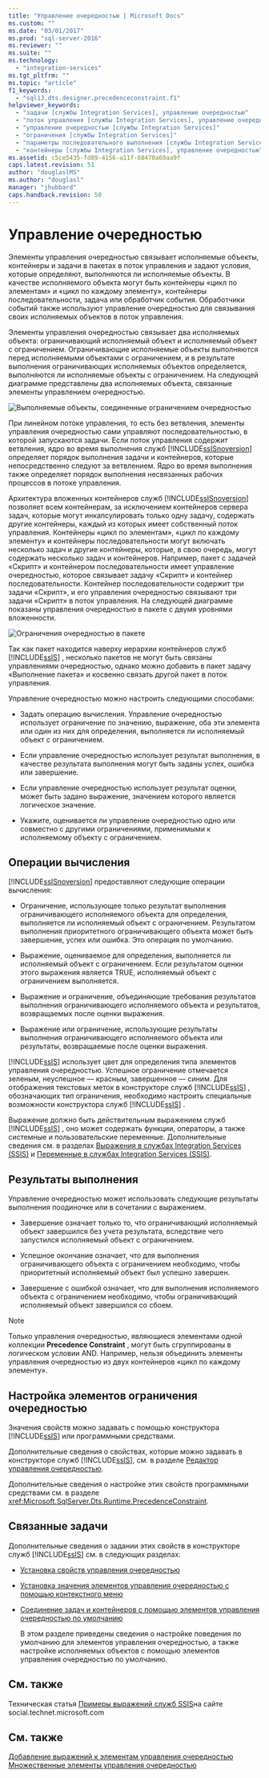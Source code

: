 ```yaml
---
title: "Управление очередностью | Microsoft Docs"
ms.custom: ""
ms.date: "03/01/2017"
ms.prod: "sql-server-2016"
ms.reviewer: ""
ms.suite: ""
ms.technology: 
  - "integration-services"
ms.tgt_pltfrm: ""
ms.topic: "article"
f1_keywords: 
  - "sql13.dts.designer.precedenceconstraint.f1"
helpviewer_keywords: 
  - "задачи [службы Integration Services], управление очередностью"
  - "поток управления [службы Integration Services], управление очередностью"
  - "управление очередностью [службы Integration Services]"
  - "ограничения [службы Integration Services]"
  - "параметры последовательного выполнения [службы Integration Services]"
  - "контейнеры [службы Integration Services], управление очередностью"
ms.assetid: c5ce5435-fd89-4156-a11f-68470a69aa9f
caps.latest.revision: 51
author: "douglaslMS"
ms.author: "douglasl"
manager: "jhubbard"
caps.handback.revision: 50
---
```

# Управление очередностью
  Элементы управления очередностью связывает исполняемые объекты, контейнеры и задачи в пакетах в поток управления и задают условия, которые определяют, выполняются ли исполняемые объекты. В качестве исполняемого объекта могут быть контейнеры «цикл по элементам» и «цикл по каждому элементу», контейнеры последовательности, задача или обработчик события. Обработчики событий также используют управление очередностью для связывания своих исполняемых объектов в поток управления.  
  
 Элементы управления очередностью связывает два исполняемых объекта: ограничивающий исполняемый объект и исполняемый объект с ограничением. Ограничивающие исполняемые объекты выполняются перед исполняемыми объектами с ограничением, и в результате выполнения ограничивающих исполняемых объектов определяется, выполняются ли исполняемые объекты с ограничением. На следующей диаграмме представлены два исполняемых объекта, связанные элементы управлением очередностью.  
  
 ![Выполняемые объекты, соединенные ограничением очередностью](../../integration-services/control-flow/media/ssis-pcsimple.gif "Выполняемые объекты, соединенные ограничением очередностью")  
  
 При линейном потоке управления, то есть без ветвления, элементы управления очередностью сами управляют последовательностью, в которой запускаются задачи. Если поток управления содержит ветвления, ядро во время выполнения служб [!INCLUDE[ssISnoversion](../../includes/ssisnoversion-md.md)] определяет порядок выполнения задачи и контейнеров, которые непосредственно следуют за ветвлением. Ядро во время выполнения также определяет порядок выполнения несвязанных рабочих процессов в потоке управления.  
  
 Архитектура вложенных контейнеров служб [!INCLUDE[ssISnoversion](../../includes/ssisnoversion-md.md)] позволяет всем контейнерам, за исключением контейнеров сервера задач, которые могут инкапсулировать только одну задачу, содержать другие контейнеры, каждый из которых имеет собственный поток управления. Контейнеры «цикл по элементам», «цикл по каждому элементу» и контейнеры последовательности могут включать несколько задач и другие контейнеры, которые, в свою очередь, могут содержать несколько задач и контейнеров. Например, пакет с задачей «Скрипт» и контейнером последовательности имеет управление очередностью, которое связывает задачу «Скрипт» и контейнер последовательности. Контейнер последовательности содержит три задачи «Скрипт», и его управления очередностью связывают три задачи «Скрипт» в поток управления. На следующей диаграмме показаны управления очередностью в пакете с двумя уровнями вложенности.  
  
 ![Ограничения очередностью в пакете](../../integration-services/control-flow/media/mw-dts-12.gif "Ограничения очередностью в пакете")  
  
 Так как пакет находится наверху иерархии контейнеров служб [!INCLUDE[ssIS](../../includes/ssis-md.md)] , несколько пакетов не могут быть связаны управлениями очередностью, однако можно добавить в пакет задачу «Выполнение пакета» и косвенно связать другой пакет в поток управления.  
  
 Управление очередностью можно настроить следующими способами:  
  
-   Задать операцию вычисления. Управление очередностью использует ограничение по значению, выражение, оба эти элемента или один из них для определения, выполняется ли исполняемый объект с ограничением.  
  
-   Если управление очередностью использует результат выполнения, в качестве результата выполнения могут быть заданы успех, ошибка или завершение.  
  
-   Если управление очередностью использует результат оценки, может быть задано выражение, значением которого является логическое значение.  
  
-   Укажите, оценивается ли управление очередностью одно или совместно с другими ограничениями, применимыми к исполняемому объекту с ограничением.  
  
## Операции вычисления  
 [!INCLUDE[ssISnoversion](../../includes/ssisnoversion-md.md)] предоставляют следующие операции вычисления:  
  
-   Ограничение, использующее только результат выполнения ограничивающего исполняемого объекта для определения, выполняется ли исполняемый объект с ограничением. Результатом выполнения приоритетного ограничивающего объекта может быть завершение, успех или ошибка. Это операция по умолчанию.  
  
-   Выражение, оцениваемое для определения, выполняется ли исполняемый объект с ограничением. Если результатом оценки этого выражения является TRUE, исполняемый объект с ограничением выполняется.  
  
-   Выражение и ограничение, объединяющие требования результатов выполнения ограничивающего исполняемого объекта и результатов, возвращаемых после оценки выражения.  
  
-   Выражение или ограничение, использующие результаты выполнения ограничивающего исполняемого объекта или результаты, возвращаемые после оценки выражения.  
  
 [!INCLUDE[ssIS](../../includes/ssis-md.md)] использует цвет для определения типа элементов управления очередностью. Успешное ограничение отмечается зеленым, неуспешное — красным, завершенное — синим. Для отображения текстовых меток в конструкторе служб [!INCLUDE[ssIS](../../includes/ssis-md.md)] , обозначающих тип ограничения, необходимо настроить специальные возможности конструктора служб [!INCLUDE[ssIS](../../includes/ssis-md.md)] .  
  
 Выражение должно быть действительным выражением служб [!INCLUDE[ssIS](../../includes/ssis-md.md)] , оно может содержать функции, операторы, а также системные и пользовательские переменные. Дополнительные сведения см. в разделах [Выражения в службах Integration Services (SSIS)](../../integration-services/expressions/integration-services-ssis-expressions.md) и [Переменные в службах Integration Services (SSIS)](../../integration-services/integration-services-ssis-variables.md).  
  
## Результаты выполнения  
 Управление очередностью может использовать следующие результаты выполнения поодиночке или в сочетании с выражением.  
  
-   Завершение означает только то, что ограничивающий исполняемый объект завершился без учета результата, вследствие чего запустился исполняемый объект с ограничением.  
  
-   Успешное окончание означает, что для выполнения ограничивающего объекта с ограничением необходимо, чтобы приоритетный исполняемый объект был успешно завершен.  
  
-   Завершение с ошибкой означает, что для выполнения исполняемого объекта с ограничением необходимо, чтобы ограничивающий исполняемый объект завершился со сбоем.  
  
> [!NOTE]  
>  Только управления очередностью, являющиеся элементами одной коллекции **Precedence Constraint** , могут быть сгруппированы в логическом условии AND. Например, нельзя объединить элементы управления очередностью из двух контейнеров «цикл по каждому элементу».  
  
## Настройка элементов ограничения очередностью  
 Значения свойств можно задавать с помощью конструктора [!INCLUDE[ssIS](../../includes/ssis-md.md)] или программными средствами.  
  
 Дополнительные сведения о свойствах, которые можно задавать в конструкторе служб [!INCLUDE[ssIS](../../includes/ssis-md.md)], см. в разделе [Редактор управления очередностью](../Topic/Precedence%20Constraint%20Editor.md).  
  
 Дополнительные сведения о настройке этих свойств программными средствами см. в разделе <xref:Microsoft.SqlServer.Dts.Runtime.PrecedenceConstraint>.  
  
## Связанные задачи  
 Дополнительные сведения о задании этих свойств в конструкторе служб [!INCLUDE[ssIS](../../includes/ssis-md.md)] см. в следующих разделах:  
  
-   [Установка свойств управления очередностью](../Topic/Set%20the%20Properties%20of%20a%20Precedence%20Constraint.md)  
  
-   [Установка значения элементов управления очередностью с помощью контекстного меню](../Topic/Set%20the%20Value%20of%20a%20Precedence%20Constraint%20by%20Using%20the%20Shortcut%20Menu.md)  
  
-   [Соединение задач и контейнеров с помощью элементов управления очередностью по умолчанию](../Topic/Connect%20Tasks%20and%20Containers%20by%20Using%20a%20Default%20Precedence%20Constraint.md)  
  
     В этом разделе приведены сведения о настройке поведения по умолчанию для элементов управления очередностью, а также настройке исполняемых объектов с помощью элементов управления очередностью по умолчанию.  
  
## См. также  
 Техническая статья [Примеры выражений служб SSIS](http://go.microsoft.com/fwlink/?LinkId=220761)на сайте social.technet.microsoft.com  
  
## См. также  
 [Добавление выражений к элементам управления очередностью](../Topic/Add%20Expressions%20to%20Precedence%20Constraints.md)   
 [Множественные элементы управления очередностью](../Topic/Multiple%20Precedence%20Constraints.md)  
  
  